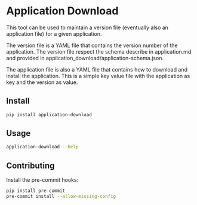 # Application Download

This tool can be used to maintain a version file (eventually also an application file) for a given application.

The version file is a YAML file that contains the version number of the application.
The version file respect the schema describe in application.md and provided in application_download/application-schema.json.

The application file is also a YAML file that contains how to download and install the application.
This is a simple key value file with the application as key and the version as value.

## Install

```bash
pip install application-download
```

## Usage

```bash
application-download --help
```

## Contributing

Install the pre-commit hooks:

```bash
pip install pre-commit
pre-commit install --allow-missing-config
```
